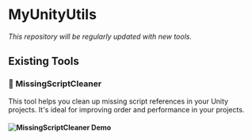 # MyUnityUtils

*This repository will be regularly updated with new tools.*

## Existing Tools

### 🧹 MissingScriptCleaner
This tool helps you clean up missing script references in your Unity projects. It's ideal for improving order and performance in your projects.
#### ![MissingScriptCleaner Demo](https://media.giphy.com/media/v1.Y2lkPTc5MGI3NjExM3JqNmt6Y2QzbGpidzFjempydDFyNnBzZ2J3NW5vN2swbmVkb3MycSZlcD12MV9pbnRlcm5hbF9naWZfYnlfaWQmY3Q9Zw/lTTNIDGl8TKWRmCbt9/giphy.gif)

